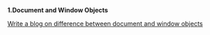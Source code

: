 **1.Document and Window Objects**

[Write a blog on difference between document and window objects](https://docs.google.com/document/d/1nhgVbbQRLWQ9opLZTXSo_ShflguXIYfpXop5UyJQNCs/edit?usp=sharing)